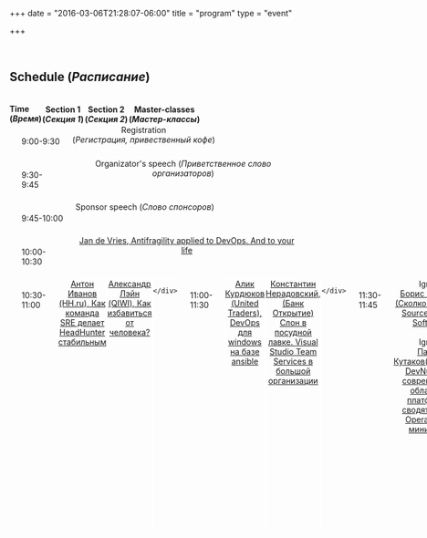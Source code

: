 +++
date = "2016-03-06T21:28:07-06:00"
title = "program"
type = "event"

+++

<div class = "row">
  <div class = "col-md-12">

  </div>
</div>



<br>



<div class = "row">
  <div class = "col-md-12 col-md-offset-4">
    <h2>Schedule (<em>Расписание</em>)</h2>
  </div>
</div>
<br/>
<div class = "row" style="display:flex;">
	<div class = "col-md-2" >
		<strong>Time <br>(<em>Время</em>)</strong>
	</div>
    <div class = "col-md-4 " style="border-color:white;border-width:1px;border-style:solid;text-align:center;">
        <strong>Section 1 <br>(<em>Секция 1</em>)</strong>
	</div>
	<div class = "col-md-4 " style="border-color:white;border-width:1px;border-style:solid;text-align:center;">
        <strong>Section 2 <br>(<em>Секция 2</em>)</strong>
	</div>
	<div class = "col-md-2 " style="border-color:white;border-width:1px;border-style:solid;text-align:center;">
		<strong>Master-classes <br>(<em>Мастер-классы</em>)</strong>
	</div>
</div>
<div class = "row" style="display:flex;">
	<div class = "col-md-2" style="padding: 1.5em;">
		<time>9:00-9:30</time>
	</div>
    <div class = "col-md-10 box" style="border-color:white;border-width:1px;border-style:solid;text-align:center;">
        Registration <br>(<em>Регистрация, привественный кофе</em>)
	</div>
</div>
<div class = "row" style="display:flex;">
	<div class = "col-md-2" style="padding: 1.5em;">
		<time>9:30-9:45</time>
	</div>
    <div class = "col-md-10 box" style="border-color:white;border-width:1px;border-style:solid;text-align:center;">
        Organizator's speech (<em>Приветственное слово организаторов</em>)
	</div>
</div>
<div class = "row" style="display:flex;">
	<div class = "col-md-2" style="padding: 1.5em;">
		<time>9:45-10:00</time>
	</div>
    <div class = "col-md-10 box" style="border-color:white;border-width:1px;border-style:solid;text-align:center;">
        Sponsor speech (<em>Слово спонсоров</em>)
	</div>
</div>
<div class = "row" style="display:flex;">
	<div class = "col-md-2" style="padding: 1.5em;">
		<time>10:00-10:30</time>
	</div>
    <div class = "col-md-10 box" style="border-color:white;border-width:1px;border-style:solid;text-align:center;">
        <a href="/events/2017-moscow/program/JandeVries">Jan de Vries, Antifragility applied to DevOps. And to your life</a>
	</div>
</div>
<div class = "row" style="display:flex;">
	<div class = "col-md-2" style="padding: 1.5em;">
		<time>10:30-11:00</time>
	</div>
	<div class = "col-md-4 box" style="border-color:white;border-width:1px;border-style:solid;text-align:center;">
        <a href="/events/2017-moscow/program/anton-ivanov">Антон Иванов (HH.ru), Как команда SRE делает HeadHunter стабильным</a>
	</div>
    <div class = "col-md-4 box" style="border-color:white;border-width:1px;border-style:solid;text-align:center;">
        <a href="/events/2017-moscow/program/alexleyn">Александр Лэйн (QIWI), Как избавиться от человека?</a>
	</div>
	<div class = "col-md-2 box" style="border-color:white;border-width:1px;border-style:solid;text-align:center;">

	</div>
</div>
<div class = "row" style="display:flex;">
	<div class = "col-md-2" style="padding: 1.5em;">
		<time>11:00-11:30</time>
	</div>
	<div class = "col-md-4 box" style="border-color:white;border-width:1px;border-style:solid;text-align:center;">
        <a href="/events/2017-moscow/program/kurdyukov">Алик Курдюков (United Traders), DevOps для windows на базе ansible</a>
	</div>
    <div class = "col-md-4 box" style="border-color:white;border-width:1px;border-style:solid;text-align:center;">
        <a href="/events/2017-moscow/program/neradovskiy">Константин Нерадовский, (Банк Открытие) Слон в посудной лавке. Visual Studio Team Services в большой организации</a>
	</div>
	<div class = "col-md-2 box" style="border-color:white;border-width:1px;border-style:solid;text-align:center;">

	</div>
</div>
<div class = "row" style="display:flex;">
	<div class = "col-md-2" style="padding: 1.5em;">
		<time>11:30-11:45</time>
	</div>
    <div class = "col-md-10 box" style="border-color:white;border-width:1px;border-style:solid;text-align:center;">
	Ignite
<br><a href="/events/2017-moscow/program/boris-gerasin">Борис Герасин (Сколково), Open Source != Free Software</a>
<br><br>Ignite
<br><a href="/events/2017-moscow/program/Kutakov">Павел Кутаков(Столото): DevNull. Как современные облачные платформы сводят объем Operations к минимуму</a>
	</div>
</div>
<div class = "row" style="display:flex;">
	<div class = "col-md-2" style="padding: 1.5em;">
		<time>11:45-12:00</time>
	</div>
    <div class = "col-md-10 box" style="border-color:white;border-width:1px;border-style:solid;text-align:center;">
	Ignite
<br><a href="/events/2017-moscow/program/denisova">Elena Denisova (РЖД), Как гибкие методологии помогли HR-службе ГВЦ РЖД внедрить проект на 5000 разработчиков всего лишь за 12 месяцев</a>
<br><br>Ignite
<br><a href="/events/2017-moscow/program/leon-fayer3">Leon Fayer, What DevOps is NOT (Чем DevOps НЕ является)</a>
	</div>
</div>
<div class = "row" style="display:flex;">
	<div class = "col-md-2" style="padding: 1.5em;">
		<time>12:00-12:30</time>
	</div>
    <div class = "col-md-10 box" style="border-color:white;border-width:1px;border-style:solid;text-align:center;">
        Coffee-break <br>(<em>Кофе-брейк</em>)
	</div>
</div>
<div class = "row" style="display:flex;">
	<div class = "col-md-2" style="padding: 1.5em;">
		<time>12:30-13:00</time>
	</div>
	<div class = "col-md-4 box" style="border-color:white;border-width:1px;border-style:solid;text-align:center;">
         <a href="/events/2017-moscow/program/Vakhov">Алексей Вахов (Учи.ру), PaaS, выделенные сервера, облако и снова PaaS</a>
	</div>
	<div class = "col-md-4 box" style="border-color:white;border-width:1px;border-style:solid;text-align:center;">
        <a href="/events/2017-moscow/program/katerina-troshina">Екатерина Трошина (Solar Security), Когда разработка идет как надо или практика построения процесса разработки защищенного программного кода</a>
	</div>
	<div class = "col-md-2 box" style="border-color:white;border-width:1px;border-style:solid;text-align:center;">

	</div>
</div>
<div class = "row" style="display:flex;">
	<div class = "col-md-2" style="padding: 1.5em;">
		<time>13:00-13:30</time>
	</div>
	<div class = "col-md-4 box" style="border-color:white;border-width:1px;border-style:solid;text-align:center;">
      <a href="/events/2017-moscow/program/marcinwielgus">Marchin Wielgus (Google): Introduction to Kubernetes</a>
	</div>
    <div class = "col-md-4 box" style="border-color:white;border-width:1px;border-style:solid;text-align:center;">
        <a href="/events/2017-moscow/program/Vetchinkin">Кирилл Ветчинкин (TYME), Практики DevOps при разработке большого проекта на примере Мегафон Банк API</a>
	</div>
	<div class = "col-md-2 box" style="border-color:white;border-width:1px;border-style:solid;text-align:center;">
        
	</div>
</div>
<div class = "row" style="display:flex;">
	<div class = "col-md-2" style="padding: 1.5em;">
		<time>13:30-14:30</time>
	</div>
    <div class = "col-md-10 box" style="border-color:white;border-width:1px;border-style:solid;text-align:center;">
        Dinner <br>(<em>Обед</em>)
	</div>
</div>
<div class = "row" style="display:flex;">
	<div class = "col-md-2" style="padding: 1.5em;">
		<time>14:30-15:00</time>
	</div>
	<div class = "col-md-4 box" style="border-color:white;border-width:1px;border-style:solid;text-align:center;">
        <a href="/events/2017-moscow/program/konstantin-nazarov">Константин Назаров (Tarantool), Как сделать PaaS при помощи Docker, Consul и обвязки на Python</a>
	</div>
    <div class = "col-md-4 box" style="border-color:white;border-width:1px;border-style:solid;text-align:center;">
        <a href="/events/2017-moscow/program/knish">Николай Кныш (Raiffeisenbank), Внедрение DevOps в большой организации: в новый век за 1 год</a><br>
		<a href="/events/2017-moscow/program/murashkin">Роман Мурашкин (Raiffeisenbank), Внедрение DevOps в большой организации: в новый век за 1 год</a>
	</div>
	<div class = "col-md-2 box" style="border-color:white;border-width:1px;border-style:solid;text-align:center;">
        
	</div>
</div>
<div class = "row" style="display:flex;">
	<div class = "col-md-2" style="padding: 1.5em;">
		<time>15:00-15:30</time>
	</div>
	<div class = "col-md-4 box" style="border-color:white;border-width:1px;border-style:solid;text-align:center;">
        <a href="/events/2017-moscow/program/anton-weiss"><em>Антон Вайс (Отомато), Как измерить поток? </em></a>
	</div>
	<div class = "col-md-4 box" style="border-color:white;border-width:1px;border-style:solid;text-align:center;">
        <a href="/events/2017-moscow/program/sergei-egorov">Сергей Егоров (ZeroTurnaround), Как перестать быть DevOps инженером</a>
	</div>
	<div class = "col-md-2 box" style="border-color:white;border-width:1px;border-style:solid;text-align:center;">

	</div>
</div>
<div class = "row" style="display:flex;">
	<div class = "col-md-2" style="padding: 1.5em;">
		<time>15:30-16:00</time>
	</div>
	<div class = "col-md-4 box" style="border-color:white;border-width:1px;border-style:solid;text-align:center;">
        <a href="/events/2017-moscow/program/leon-fayer2">Leon Fayer, BizOps and You </a>
	</div>
	<div class = "col-md-4 box" style="border-color:white;border-width:1px;border-style:solid;text-align:center;">
        <a href="/events/2017-moscow/program/yartsev">Владимир Ярцев (Cloud Castle), С какими проблемами я столкнулся при создании очередного Docker PaaS</a>
	</div>
	<div class = "col-md-2 box" style="border-color:white;border-width:1px;border-style:solid;text-align:center;">

	</div>
</div>
<div class = "row" style="display:flex;">
	<div class = "col-md-2" style="padding: 1.5em;">
		<time>16:00-16:15</time>
	</div>
    <div class = "col-md-10 box" style="border-color:white;border-width:1px;border-style:solid;text-align:center;">
	Iginte<br>
Солдатов (Ethcore) TBD<br><br>
Iginte<br>Илья Шеер (Beame), Lower your TCO with custom solutions and NGS	
	</div>
</div>

<div class = "row" style="display:flex;">
	<div class = "col-md-2" style="padding: 1.5em;">
		<time>16:15-16:45</time>
	</div>
    <div class = "col-md-10 box" style="border-color:white;border-width:1px;border-style:solid;text-align:center;">
        Coffee-break <br>(<em>Кофе-брейк</em>)
	</div>
</div>

<div class = "row" style="display:flex;">
	<div class = "col-md-2" style="padding: 1.5em;">
		<time>16:45-17:15</time>
	</div>
	<div class = "col-md-4 box" style="border-color:white;border-width:1px;border-style:solid;text-align:center;">
        <a href="/events/2017-moscow/program/MichaelKoltsov">Michaił Kołcow (Grand Parade), Automate yourself out of running your applications with Apache Mesoss</a>
	</div>
	<div class = "col-md-4 box" style="border-color:white;border-width:1px;border-style:solid;text-align:center;">
        <a href="/events/2017-moscow/program/tarasov">Александр Тарасов(Альфа-лаборатория), DevOps без булшита</a> <br>
  <a href="/events/2017-moscow/program/viktorova">Юлия Викторова (Альфа-лаборатория), DevOps без булшита</a>
	</div>
	<div class = "col-md-2 box" style="border-color:white;border-width:1px;border-style:solid;text-align:center;">

	</div>
</div>

<div class = "row" style="display:flex;">
	<div class = "col-md-2" style="padding: 1.5em;">
		<time>17:15-17:45</time>
	</div>
	<div class = "col-md-4 box" style="border-color:white;border-width:1px;border-style:solid;text-align:center;">
		<a href="/events/2017-moscow/program/ilyasher">Илья Шер (Beame.io), Lower your TCO with custom solutions and NGS</a>
	</div>
	<div class = "col-md-4 box" style="border-color:white;border-width:1px;border-style:solid;text-align:center;">
        <a href="/events/2017-moscow/program/dubrovin">Александр Дубовин  (SuperJob),  Готовим тестовое окружение или сколько тестовых инстансов вам нужно</a>
	</div>
	<div class = "col-md-2 box" style="border-color:white;border-width:1px;border-style:solid;text-align:center;">

	</div>
</div>

<div class = "row" style="display:flex;">
	<div class = "col-md-2" style="padding: 1.5em;">
		<time>17:45-19:45</time>
	</div>
	<div class = "col-md-8 box" style="border-color:white;border-width:1px;border-style:solid;text-align:center;">
Open Space Session	
	</div>
	<div class = "col-md-2 box" style="border-color:white;border-width:1px;border-style:solid;text-align:center;padding-left:0px;padding-right:0px;">
        TBD
		<hr style="margin-up:75px; margin-bottom:75px; border-color:white;"/>
		<a href="/events/2017-moscow/program/suvorov">Konstantin Suvorov, Расширение возможностей Ansible</a>
		<hr style="margin-up:75px; margin-bottom:75px; border-color:white;"/>
		Ринат Кхабибиев
		<hr style="margin-up:75px; margin-bottom:75px; border-color:white;"/>
		Мастер-класс 4
	</div>
</div>


<div class = "row" style="display:flex;">
	<div class = "col-md-2" style="padding: 1.5em;">
		<time>19:45 - 20:00</time>
	</div>
    <div class = "col-md-10 box" style="border-color:white;border-width:1px;border-style:solid;text-align:center;">
        Подведение итогов, конкурсы		
	</div>
</div>
<div class = "row" style="display:flex;">
	<div class = "col-md-2" style="padding: 1.5em;">
		<time>20:00 - 20:15</time>
	</div>
    <div class = "col-md-10 box" style="border-color:white;border-width:1px;border-style:solid;text-align:center;">
        Закрытие конференции		
	</div>
</div>
<div class = "row" style="display:flex;">
	<div class = "col-md-2" style="padding: 1.5em;">
		<time>20:15 - 20:30</time>
	</div>
    <div class = "col-md-10 box" style="border-color:white;border-width:1px;border-style:solid;text-align:center;">
        Перерыв
	</div>
</div>
<div class = "row" style="display:flex;">
	<div class = "col-md-2" style="padding: 1.5em;">
		<time>20:30 - 22:30</time>
	</div>
    <div class = "col-md-10 box" style="border-color:white;border-width:1px;border-style:solid;text-align:center;">
        VIP-part <br>(<em>VIP-часть	</em>)
	</div>
</div>